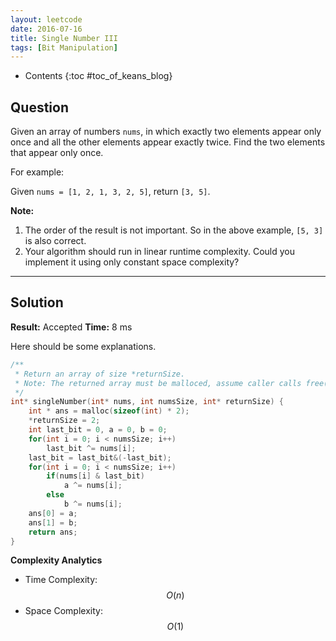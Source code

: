 ```yaml
---
layout: leetcode
date: 2016-07-16
title: Single Number III
tags: [Bit Manipulation]
---
```


* Contents
{:toc #toc_of_keans_blog}

## Question

Given an array of numbers `nums`, in which exactly two elements appear only once and all the other elements appear exactly twice. Find the two elements that appear only once.

For example:

Given `nums = [1, 2, 1, 3, 2, 5]`, return ``[3, 5]``.

**Note:**

1. The order of the result is not important. So in the above example, ``[5, 3]`` is also correct.
2. Your algorithm should run in linear runtime complexity. Could you implement it using only constant space complexity?



***

## Solution

**Result:** Accepted **Time:** 8 ms

Here should be some explanations.

```c
/**
 * Return an array of size *returnSize.
 * Note: The returned array must be malloced, assume caller calls free().
 */
int* singleNumber(int* nums, int numsSize, int* returnSize) {
    int * ans = malloc(sizeof(int) * 2);
    *returnSize = 2;
    int last_bit = 0, a = 0, b = 0;
    for(int i = 0; i < numsSize; i++)
        last_bit ^= nums[i];
    last_bit = last_bit&(-last_bit);
    for(int i = 0; i < numsSize; i++)
        if(nums[i] & last_bit)
            a ^= nums[i];
        else
            b ^= nums[i];
    ans[0] = a;
    ans[1] = b;
    return ans;
}
```

**Complexity Analytics**

- Time Complexity: $$O(n)$$
- Space Complexity: $$O(1)$$
